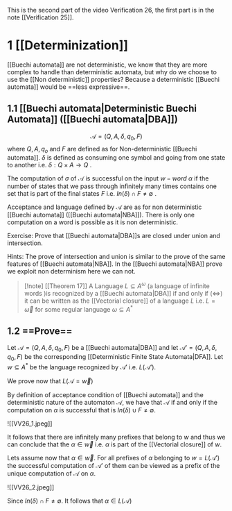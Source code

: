 This is the second part of the video Verification 26, the first part is in the note [[Verification 25]].

# 1 [[Determinization]]
[[Buechi automata]] are not deterministic, we know that they are more complex to handle than deterministic automata, but why do we choose to use the [[Non deterministic]] properties? Because a deterministic [[Buechi automata]] would be ==less expressive==.

## 1.1 [[Buechi automata|Deterministic Buechi Automata]] ([[Buechi automata|DBA]])

$$\mathcal{A}=(Q,A,\delta,q_0,F)$$
where $Q,A,q_o$ and $F$ are defined as for Non-deterministic [[Buechi automata]]. $\delta$ is defined as consuming one symbol and going from one state to another i.e. $\delta : Q\times A \rightarrow Q$ .

The computation of $\sigma$ of $\mathcal{A}$ is successful on the input  $w-word$ $\alpha$  if the number of states that we pass through infinitely many times contains one set that is part of the final states $F$ i.e. $In(\delta) \cap F \not = \emptyset$ .

Acceptance and language defined by $\mathcal{A}$ are as for non deterministic [[Buechi automata]] ([[Buechi automata|NBA]]). There is only one computation on a word is possible as it is non deterministic.

Exercise: Prove that [[Buechi automata|DBA]]s are closed under union and intersection.

Hints: The prove of intersection and union is similar to the prove of the same features of [[Buechi automata|NBA]]. In the [[Buechi automata|NBA]] prove we exploit non determinism here we can not.


> [!note] [[Theorem 17]]
> A Language $L \subseteq A^\omega$ (a language of infinite words )is recognized by a [[Buechi automata|DBA]] if and only if ($\iff$) it can be written as the [[Vectorial closure]]  of a language $L$ i.e. $L=\vec \omega$ for some regular language $\omega \subseteq A^*$

## 1.2 ==Prove==
Let $\mathcal{A}=(Q,A,\delta,q_0,F)$ be a [[Buechi automata|DBA]] and let $\mathcal{A'}=(Q,A,\delta,q_0,F)$ be the corresponding [[Deterministic Finite State Automata|DFA]]. Let $w \subseteq A^*$ be the language recognized by $\mathcal{A'}$  i.e. $L(\mathcal{A'})$.

We prove now that $L(\mathcal{A}=\vec w)$

By definition of acceptance condition of [[Buechi automata]] and the deterministic nature of the automaton $\mathcal{A}$, we have that $\mathcal{A}$ if and only if the computation on $\alpha$ is successful that is $In(\delta) \cup F \not = \emptyset$. 

![[VV26_1.jpeg]]

It follows that there are infinitely many prefixes that belong to $w$ and thus we can conclude that the $\alpha \in \vec w$ i.e. $\alpha$ is part of the  [[Vectorial closure]] of $w$.

Lets assume now that $\alpha \in \vec w$. For all prefixes of $\alpha$ belonging to $w=L(\mathcal{A'})$ the successful computation of $\mathcal{A'}$ of them can be viewed as a prefix of the unique computation of $\mathcal{A}$ on $\alpha$.

![[VV26_2.jpeg]]

Since $In(\delta) \cap F \not = \emptyset$. It follows that $\alpha \in L(\mathcal{A})$







